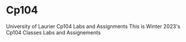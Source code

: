 # Cp104
University of Laurier Cp104 Labs and Assignments 
This is Winter 2023's Cp104 Classes Labs and Assignements
